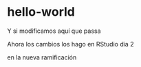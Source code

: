 # hello-world


Y si modificamos aquí que passa


Ahora los cambios los hago en RStudio dia 2

en la nueva ramificación
